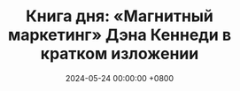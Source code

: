 ---
title: "Книга дня: «Магнитный маркетинг» Дэна Кеннеди в кратком изложении"
description: >-
 📈 «Магнитный маркетинг» — практическое руководство от мастера маркетинга Дэна Кеннеди о том, как привлечь именно тех клиентов, которые хотят купить ваш продукт или услугу. Маркетинг для стоматологов: привлечение и удержание пациентов. Узнайте стратегии!
date: 2024-05-24 00:00:00 +0800
categories: [Мышление, Конспекты-книг]
tags:
  [
    магнитный-маркетинг,
    дэн-кеннеди,
    стоматология,
    маркетинг,
    бизнес-рост,
    привлечение-пациентов,
    маркетинг-стоматологов,
    удержание-пациентов,
    стратегии-продаж,
    генерация-лидов,
    реклама,
    обзор-книги,
    брендинг
  ]
image:
alt: Магнитный маркетинг Дэн Кеннеди обложка
fallback:
  -
  -
---